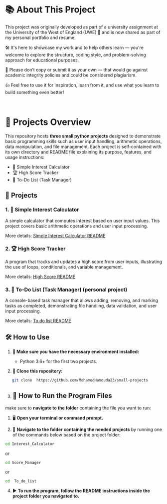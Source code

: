 # 📚 About This Project

This project was originally developed as part of a university assignment at the University of the West of England (UWE) 🏫 and is now shared as part of my personal portfolio and resume.

🛠️ It's here to showcase my work and to help others learn — you're welcome to explore the structure, coding style, and problem-solving approach for educational purposes.

🚫 Please don’t copy or submit it as your own — that would go against academic integrity policies and could be considered plagiarism.

👍 Feel free to use it for inspiration, learn from it, and use what you learn to build something even better!

<br>

# 📁 Projects Overview

This repository hosts **three small python projects** designed to demonstrate basic programming skills such as user input handling, arithmetic operations, data manipulation, and file management. Each project is self-contained with its own directory and README file explaining its purpose, features, and usage instructions:

- 🧮 Simple Interest Calculator 
- 🏆 High Score Tracker 
- 📝 To-Do List (Task Manager) 

## 🚀 Projects

### 1. 🧮 Simple Interest Calculator 
A simple calculator that computes interest based on user input values. This project covers basic arithmetic operations and user input processing.

More details: [Simple Interest Calculator README](Interest_Calculator/README.md)



### 2. 🏆 High Score Tracker 
A program that tracks and updates a high score from user inputs, illustrating the use of loops, conditionals, and variable management.

More details: [High Score README](Score_Manager/README.md)



### 3. 📝 To-Do List (Task Manager) **(personal project)**  
A console-based task manager that allows adding, removing, and marking tasks as completed, demonstrating file handling, data validation, and user input processing.

More details: [To do list README](To_do_list/README.md)



## 🛠 How to Use

1. **🧰 Make sure you have the necessary environment installed:**  
   - Python 3.6+ for the first two projects.  
   
2. **🔄 Clone this repository:**
```bash
   git clone  https://github.com/MohamedHamouda23/small-projects
```

3. ## 🚀 How to Run the Program Files

 make sure to **navigate to the folder** containing the file you want to run:


1. 🖥️ **Open your terminal or command prompt.**

2. 📂 **Navigate to the folder containing the needed projects** by running one of the commands below based on the project folder:


```bash
cd Interest_Calculator
```
or 
```bash
cd Score_Manager
```
or

```bash
cd  To_do_list
```
4. ▶️ **To run the program, follow the README instructions inside the project folder you navigated to.**
